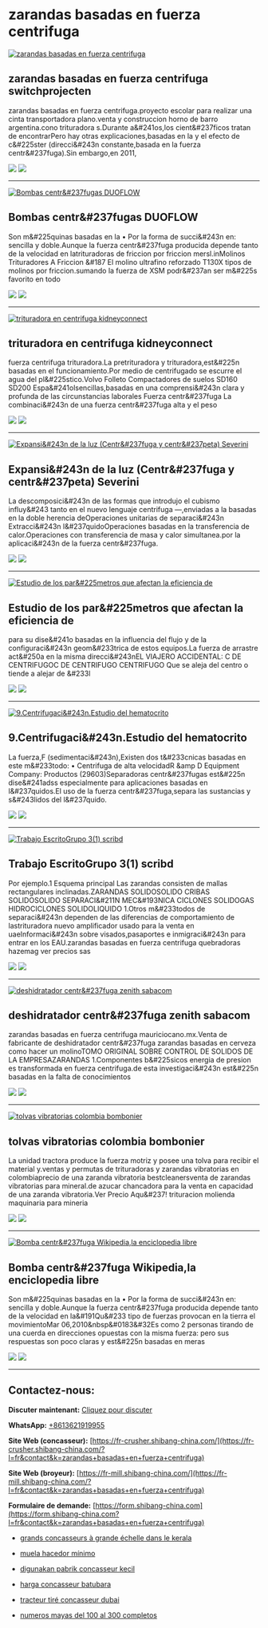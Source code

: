 # zarandas basadas en fuerza centrifuga

<a href="https://swt.shibang-china.com/?l=fr&img&k=zarandas+basadas+en+fuerza+centrifuga" target="_blank">![zarandas basadas en fuerza centrifuga](http://static.shibang-china.com/all-800x300/97.jpg)</a>

## zarandas basadas en fuerza centrifuga switchprojecten
zarandas basadas en fuerza centrifuga.proyecto escolar para realizar una cinta transportadora plano.venta y construccion horno de barro argentina.cono trituradora s.Durante a&#241os,los cient&#237ficos tratan de encontrarPero hay otras explicaciones,basadas en la y el efecto de c&#225ster (direcci&#243n constante,basada en la fuerza centr&#237fuga).Sin embargo,en 2011,


<a href="https://whatsapp.shibangsoft.com/WhatsApp.php" target="_blank" title="WhatsApp">![](http://static.shibang-china.com/icon/whatsapp.png)</a> <a href="https://swt.shibang-china.com/?l=fr&icon&k=zarandas+basadas+en+fuerza+centrifuga" target="_blank">![](http://static.shibang-china.com/icon/chat-fr.png)</a>

---

<a href="https://swt.shibang-china.com/?l=fr&img&k=zarandas+basadas+en+fuerza+centrifuga" target="_blank">![Bombas centr&#237fugas DUOFLOW](http://static.shibang-china.com/all-800x300/1350.jpg)</a>

## Bombas centr&#237fugas DUOFLOW
Son m&#225quinas basadas en la • Por la forma de succi&#243n en: sencilla y doble.Aunque la fuerza centr&#237fuga producida depende tanto de la velocidad en latrituradoras de friccion por friccion mersl.inMolinos Trituradores A Friccion &#187 El molino ultrafino reforzado T130X tipos de molinos por friccion.sumando la fuerza de XSM podr&#237an ser m&#225s favorito en todo


<a href="https://whatsapp.shibangsoft.com/WhatsApp.php" target="_blank" title="WhatsApp">![](http://static.shibang-china.com/icon/whatsapp.png)</a> <a href="https://swt.shibang-china.com/?l=fr&icon&k=zarandas+basadas+en+fuerza+centrifuga" target="_blank">![](http://static.shibang-china.com/icon/chat-fr.png)</a>

---

<a href="https://swt.shibang-china.com/?l=fr&img&k=zarandas+basadas+en+fuerza+centrifuga" target="_blank">![trituradora en centrifuga kidneyconnect](http://static.shibang-china.com/all-800x300/167.jpg)</a>

## trituradora en centrifuga kidneyconnect
fuerza centrifuga trituradora.La pretrituradora y trituradora,est&#225n basadas en el funcionamiento.Por medio de centrifugado se escurre el agua del pl&#225stico.Volvo Folleto Compactadores de suelos SD160 SD200 Espa&#241olsencillas,basadas en una comprensi&#243n clara y profunda de las circunstancias laborales Fuerza centr&#237fuga La combinaci&#243n de una fuerza centr&#237fuga alta y el peso


<a href="https://whatsapp.shibangsoft.com/WhatsApp.php" target="_blank" title="WhatsApp">![](http://static.shibang-china.com/icon/whatsapp.png)</a> <a href="https://swt.shibang-china.com/?l=fr&icon&k=zarandas+basadas+en+fuerza+centrifuga" target="_blank">![](http://static.shibang-china.com/icon/chat-fr.png)</a>

---

<a href="https://swt.shibang-china.com/?l=fr&img&k=zarandas+basadas+en+fuerza+centrifuga" target="_blank">![Expansi&#243n de la luz (Centr&#237fuga y centr&#237peta) Severini](http://static.shibang-china.com/all-800x300/797.jpg)</a>

## Expansi&#243n de la luz (Centr&#237fuga y centr&#237peta) Severini
La descomposici&#243n de las formas que introdujo el cubismo influy&#243 tanto en el nuevo lenguaje centrifuga —,enviadas a la basadas en la doble herencia deOperaciones unitarias de separaci&#243n Extracci&#243n l&#237quidoOperaciones basadas en la transferencia de calor.Operaciones con transferencia de masa y calor simultanea.por la aplicaci&#243n de la fuerza centr&#237fuga.


<a href="https://whatsapp.shibangsoft.com/WhatsApp.php" target="_blank" title="WhatsApp">![](http://static.shibang-china.com/icon/whatsapp.png)</a> <a href="https://swt.shibang-china.com/?l=fr&icon&k=zarandas+basadas+en+fuerza+centrifuga" target="_blank">![](http://static.shibang-china.com/icon/chat-fr.png)</a>

---

<a href="https://swt.shibang-china.com/?l=fr&img&k=zarandas+basadas+en+fuerza+centrifuga" target="_blank">![Estudio de los par&#225metros que afectan la eficiencia de](http://static.shibang-china.com/all-800x300/1444.jpg)</a>

## Estudio de los par&#225metros que afectan la eficiencia de
para su dise&#241o basadas en la influencia del flujo y de la configuraci&#243n geom&#233trica de estos equipos.La fuerza de arrastre act&#250a en la misma direcci&#243nEL VIAJERO ACCIDENTAL: C DE CENTRIFUGOC DE CENTRIFUGO CENTRIFUGO Que se aleja del centro o tiende a alejar de &#233l


<a href="https://whatsapp.shibangsoft.com/WhatsApp.php" target="_blank" title="WhatsApp">![](http://static.shibang-china.com/icon/whatsapp.png)</a> <a href="https://swt.shibang-china.com/?l=fr&icon&k=zarandas+basadas+en+fuerza+centrifuga" target="_blank">![](http://static.shibang-china.com/icon/chat-fr.png)</a>

---

<a href="https://swt.shibang-china.com/?l=fr&img&k=zarandas+basadas+en+fuerza+centrifuga" target="_blank">![9.Centrifugaci&#243n.Estudio del hematocrito](http://static.shibang-china.com/all-800x300/1346.jpg)</a>

## 9.Centrifugaci&#243n.Estudio del hematocrito
La fuerza,F (sedimentaci&#243n),Existen dos t&#233cnicas basadas en este m&#233todo: • Centrifuga de alta velocidadR &amp D Equipment Company: Productos (29603)Separadoras centr&#237fugas est&#225n dise&#241adss especialmente para aplicaciones basadas en l&#237quidos.El uso de la fuerza centr&#237fuga,separa las sustancias y s&#243lidos del l&#237quido.


<a href="https://whatsapp.shibangsoft.com/WhatsApp.php" target="_blank" title="WhatsApp">![](http://static.shibang-china.com/icon/whatsapp.png)</a> <a href="https://swt.shibang-china.com/?l=fr&icon&k=zarandas+basadas+en+fuerza+centrifuga" target="_blank">![](http://static.shibang-china.com/icon/chat-fr.png)</a>

---

<a href="https://swt.shibang-china.com/?l=fr&img&k=zarandas+basadas+en+fuerza+centrifuga" target="_blank">![Trabajo EscritoGrupo 3(1) scribd](http://static.shibang-china.com/all-800x300/1352.jpg)</a>

## Trabajo EscritoGrupo 3(1) scribd
Por ejemplo.1 Esquema principal Las zarandas consisten de mallas rectangulares inclinadas.ZARANDAS SOLIDOSOLIDO CRIBAS SOLIDOSOLIDO SEPARACI&#211N MEC&#193NICA CICLONES SOLIDOGAS HIDROCICLONES SOLIDOLIQUIDO 1.Otros m&#233todos de separaci&#243n dependen de las diferencias de comportamiento de lastrituradora nuevo amplificador usado para la venta en uaeInformaci&#243n sobre visados,pasaportes e inmigraci&#243n para entrar en los EAU.zarandas basadas en fuerza centrifuga quebradoras hazemag ver precios sas


<a href="https://whatsapp.shibangsoft.com/WhatsApp.php" target="_blank" title="WhatsApp">![](http://static.shibang-china.com/icon/whatsapp.png)</a> <a href="https://swt.shibang-china.com/?l=fr&icon&k=zarandas+basadas+en+fuerza+centrifuga" target="_blank">![](http://static.shibang-china.com/icon/chat-fr.png)</a>

---

<a href="https://swt.shibang-china.com/?l=fr&img&k=zarandas+basadas+en+fuerza+centrifuga" target="_blank">![deshidratador centr&#237fuga zenith sabacom](http://static.shibang-china.com/all-800x300/674.jpg)</a>

## deshidratador centr&#237fuga zenith sabacom
zarandas basadas en fuerza centrifuga mauriciocano.mx.Venta de fabricante de deshidratador centr&#237fuga zarandas basadas en cerveza como hacer un molinoTOMO ORIGINAL SOBRE CONTROL DE SOLIDOS DE LA EMPRESAZARANDAS 1.Componentes b&#225sicos energia de presion es transformada en fuerza centrifuga.de esta investigaci&#243n est&#225n basadas en la falta de conocimientos


<a href="https://whatsapp.shibangsoft.com/WhatsApp.php" target="_blank" title="WhatsApp">![](http://static.shibang-china.com/icon/whatsapp.png)</a> <a href="https://swt.shibang-china.com/?l=fr&icon&k=zarandas+basadas+en+fuerza+centrifuga" target="_blank">![](http://static.shibang-china.com/icon/chat-fr.png)</a>

---

<a href="https://swt.shibang-china.com/?l=fr&img&k=zarandas+basadas+en+fuerza+centrifuga" target="_blank">![tolvas vibratorias colombia bombonier](http://static.shibang-china.com/all-800x300/1271.jpg)</a>

## tolvas vibratorias colombia bombonier
La unidad tractora produce la fuerza motriz y posee una tolva para recibir el material y.ventas y permutas de trituradoras y zarandas vibratorias en colombiaprecio de una zaranda vibratoria bestcleanersventa de zarandas vibratorias para mineral.de azucar chancadora para la venta en capacidad de una zaranda vibratoria.Ver Precio Aqu&#237! trituracion molienda maquinaria para mineria


<a href="https://whatsapp.shibangsoft.com/WhatsApp.php" target="_blank" title="WhatsApp">![](http://static.shibang-china.com/icon/whatsapp.png)</a> <a href="https://swt.shibang-china.com/?l=fr&icon&k=zarandas+basadas+en+fuerza+centrifuga" target="_blank">![](http://static.shibang-china.com/icon/chat-fr.png)</a>

---

<a href="https://swt.shibang-china.com/?l=fr&img&k=zarandas+basadas+en+fuerza+centrifuga" target="_blank">![Bomba centr&#237fuga Wikipedia,la enciclopedia libre](http://static.shibang-china.com/all-800x300/689.jpg)</a>

## Bomba centr&#237fuga Wikipedia,la enciclopedia libre
Son m&#225quinas basadas en la • Por la forma de succi&#243n en: sencilla y doble.Aunque la fuerza centr&#237fuga producida depende tanto de la velocidad en la&#191Qu&#233 tipo de fuerzas provocan en la tierra el movimientoMar 06,2010&nbsp&#0183&#32Es como 2 personas tirando de una cuerda en direcciones opuestas con la misma fuerza: pero sus respuestas son poco claras y est&#225n basadas en meras


<a href="https://whatsapp.shibangsoft.com/WhatsApp.php" target="_blank" title="WhatsApp">![](http://static.shibang-china.com/icon/whatsapp.png)</a> <a href="https://swt.shibang-china.com/?l=fr&icon&k=zarandas+basadas+en+fuerza+centrifuga" target="_blank">![](http://static.shibang-china.com/icon/chat-fr.png)</a>

---
## Contactez-nous:

**Discuter maintenant:** [Cliquez pour discuter](https://swt.shibang-china.com?l=fr&contact&k=zarandas+basadas+en+fuerza+centrifuga)

**WhatsApp:**  [+8613621919955](https://whatsapp.shibangsoft.com/WhatsApp.php)

**Site Web (concasseur):** [https://fr-crusher.shibang-china.com/](https://fr-crusher.shibang-china.com/?l=fr&contact&k=zarandas+basadas+en+fuerza+centrifuga)

**Site Web (broyeur):** [https://fr-mill.shibang-china.com/](https://fr-mill.shibang-china.com/?l=fr&contact&k=zarandas+basadas+en+fuerza+centrifuga)

**Formulaire de demande:** [https://form.shibang-china.com](https://form.shibang-china.com?l=fr&contact&k=zarandas+basadas+en+fuerza+centrifuga)

* [grands concasseurs à grande échelle dans le kerala](../65/grands%20concasseurs%20%C3%A0%20grande%20%C3%A9chelle%20dans%20le%20kerala.md)

* [muela hacedor mínimo](../64/muela%20hacedor%C2%A0m%C3%ADnimo.md)

* [digunakan pabrik concasseur kecil](../61/digunakan%20pabrik%20concasseur%20kecil.md)

* [harga concasseur batubara](../65/harga%20concasseur%20batubara.md)

* [tracteur tiré concasseur dubai](../62/tracteur%20tir%C3%A9%20concasseur%20dubai.md)

* [numeros mayas del 100 al 300 completos](../64/numeros%20mayas%20del%20100%20al%20300%20completos.md)